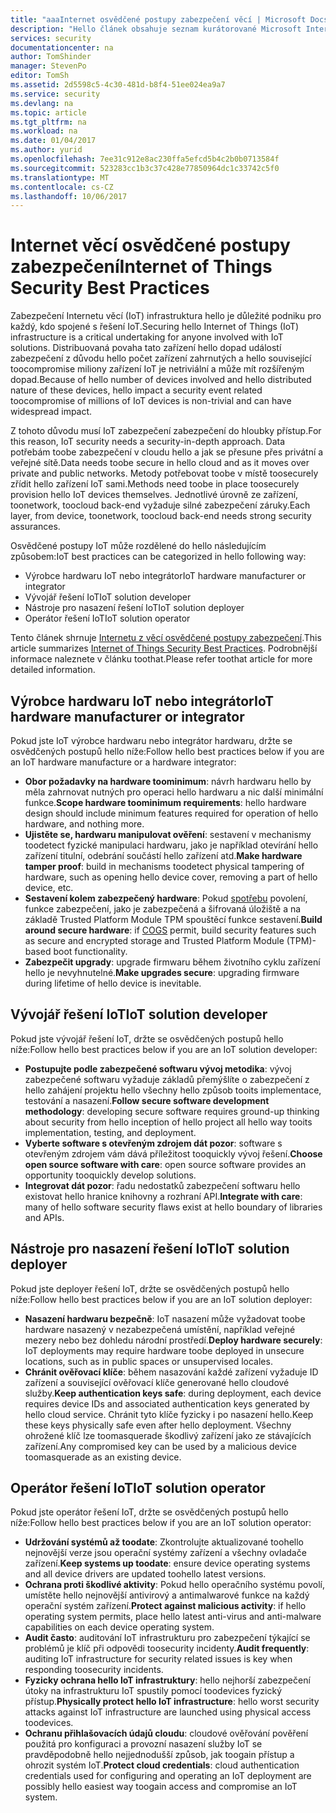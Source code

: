 ```yaml
---
title: "aaaInternet osvědčené postupy zabezpečení věcí | Microsoft Docs"
description: "Hello článek obsahuje seznam kurátorované Microsoft Internet věcí osvědčené postupy zabezpečení a obecná doporučení."
services: security
documentationcenter: na
author: TomShinder
manager: StevenPo
editor: TomSh
ms.assetid: 2d5598c5-4c30-481d-b8f4-51ee024ea9a7
ms.service: security
ms.devlang: na
ms.topic: article
ms.tgt_pltfrm: na
ms.workload: na
ms.date: 01/04/2017
ms.author: yurid
ms.openlocfilehash: 7ee31c912e8ac230ffa5efcd5b4c2b0b0713584f
ms.sourcegitcommit: 523283cc1b3c37c428e77850964dc1c33742c5f0
ms.translationtype: MT
ms.contentlocale: cs-CZ
ms.lasthandoff: 10/06/2017
---
```

# <a name="internet-of-things-security-best-practices"></a><span data-ttu-id="2bc6c-103">Internet věcí osvědčené postupy zabezpečení</span><span class="sxs-lookup"><span data-stu-id="2bc6c-103">Internet of Things Security Best Practices</span></span>
<span data-ttu-id="2bc6c-104">Zabezpečení Internetu věcí (IoT) infrastruktura hello je důležité podniku pro každý, kdo spojené s řešení IoT.</span><span class="sxs-lookup"><span data-stu-id="2bc6c-104">Securing hello Internet of Things (IoT) infrastructure is a critical undertaking for anyone involved with IoT solutions.</span></span> <span data-ttu-id="2bc6c-105">Distribuovaná povaha tato zařízení hello dopad událostí zabezpečení z důvodu hello počet zařízení zahrnutých a hello související toocompromise miliony zařízení IoT je netriviální a může mít rozšířeným dopad.</span><span class="sxs-lookup"><span data-stu-id="2bc6c-105">Because of hello number of devices involved and hello distributed nature of these devices, hello impact a security event related toocompromise of millions of IoT devices is non-trivial and can have widespread impact.</span></span>

<span data-ttu-id="2bc6c-106">Z tohoto důvodu musí IoT zabezpečení zabezpečení do hloubky přístup.</span><span class="sxs-lookup"><span data-stu-id="2bc6c-106">For this reason, IoT security needs a security-in-depth approach.</span></span> <span data-ttu-id="2bc6c-107">Data potřebám toobe zabezpečení v cloudu hello a jak se přesune přes privátní a veřejné sítě.</span><span class="sxs-lookup"><span data-stu-id="2bc6c-107">Data needs toobe secure in hello cloud and as it moves over private and public networks.</span></span> <span data-ttu-id="2bc6c-108">Metody potřebovat toobe v místě toosecurely zřídit hello zařízení IoT sami.</span><span class="sxs-lookup"><span data-stu-id="2bc6c-108">Methods need toobe in place toosecurely provision hello IoT devices themselves.</span></span> <span data-ttu-id="2bc6c-109">Jednotlivé úrovně ze zařízení, toonetwork, toocloud back-end vyžaduje silné zabezpečení záruky.</span><span class="sxs-lookup"><span data-stu-id="2bc6c-109">Each layer, from device, toonetwork, toocloud back-end needs strong security assurances.</span></span>

<span data-ttu-id="2bc6c-110">Osvědčené postupy IoT může rozdělené do hello následujícím způsobem:</span><span class="sxs-lookup"><span data-stu-id="2bc6c-110">IoT best practices can be categorized in hello following way:</span></span>

* <span data-ttu-id="2bc6c-111">Výrobce hardwaru IoT nebo integrátor</span><span class="sxs-lookup"><span data-stu-id="2bc6c-111">IoT hardware manufacturer or integrator</span></span>
* <span data-ttu-id="2bc6c-112">Vývojář řešení IoT</span><span class="sxs-lookup"><span data-stu-id="2bc6c-112">IoT solution developer</span></span>
* <span data-ttu-id="2bc6c-113">Nástroje pro nasazení řešení IoT</span><span class="sxs-lookup"><span data-stu-id="2bc6c-113">IoT solution deployer</span></span>
* <span data-ttu-id="2bc6c-114">Operátor řešení IoT</span><span class="sxs-lookup"><span data-stu-id="2bc6c-114">IoT solution operator</span></span>

<span data-ttu-id="2bc6c-115">Tento článek shrnuje [Internetu z věcí osvědčené postupy zabezpečení](../iot-suite/iot-security-best-practices.md).</span><span class="sxs-lookup"><span data-stu-id="2bc6c-115">This article summarizes [Internet of Things Security Best Practices](../iot-suite/iot-security-best-practices.md).</span></span> <span data-ttu-id="2bc6c-116">Podrobnější informace naleznete v článku toothat.</span><span class="sxs-lookup"><span data-stu-id="2bc6c-116">Please refer toothat article for more detailed information.</span></span>

## <a name="iot-hardware-manufacturer-or-integrator"></a><span data-ttu-id="2bc6c-117">Výrobce hardwaru IoT nebo integrátor</span><span class="sxs-lookup"><span data-stu-id="2bc6c-117">IoT hardware manufacturer or integrator</span></span>
<span data-ttu-id="2bc6c-118">Pokud jste IoT výrobce hardwaru nebo integrátor hardwaru, držte se osvědčených postupů hello níže:</span><span class="sxs-lookup"><span data-stu-id="2bc6c-118">Follow hello best practices below if you are an IoT hardware manufacture or a hardware integrator:</span></span>

* <span data-ttu-id="2bc6c-119">**Obor požadavky na hardware toominimum**: návrh hardwaru hello by měla zahrnovat nutných pro operaci hello hardwaru a nic další minimální funkce.</span><span class="sxs-lookup"><span data-stu-id="2bc6c-119">**Scope hardware toominimum requirements**: hello hardware design should include minimum features required for operation of hello hardware, and nothing more.</span></span> 
* <span data-ttu-id="2bc6c-120">**Ujistěte se, hardwaru manipulovat ověření**: sestavení v mechanismy toodetect fyzické manipulaci hardwaru, jako je například otevírání hello zařízení titulní, odebrání součástí hello zařízení atd.</span><span class="sxs-lookup"><span data-stu-id="2bc6c-120">**Make hardware tamper proof**: build in mechanisms toodetect physical tampering of hardware, such as opening hello device cover, removing a part of hello device, etc.</span></span> 
* <span data-ttu-id="2bc6c-121">**Sestavení kolem zabezpečený hardware**: Pokud [spotřebu](https://en.wikipedia.org/wiki/Cost_of_goods_sold) povolení, funkce zabezpečení, jako je zabezpečená a šifrovaná úložiště a na základě Trusted Platform Module TPM spouštěcí funkce sestavení.</span><span class="sxs-lookup"><span data-stu-id="2bc6c-121">**Build around secure hardware**: if [COGS](https://en.wikipedia.org/wiki/Cost_of_goods_sold) permit, build security features such as secure and encrypted storage and Trusted Platform Module (TPM)-based boot functionality.</span></span>
* <span data-ttu-id="2bc6c-122">**Zabezpečit upgrady**: upgrade firmwaru během životního cyklu zařízení hello je nevyhnutelné.</span><span class="sxs-lookup"><span data-stu-id="2bc6c-122">**Make upgrades secure**: upgrading firmware during lifetime of hello device is inevitable.</span></span>

## <a name="iot-solution-developer"></a><span data-ttu-id="2bc6c-123">Vývojář řešení IoT</span><span class="sxs-lookup"><span data-stu-id="2bc6c-123">IoT solution developer</span></span>
<span data-ttu-id="2bc6c-124">Pokud jste vývojář řešení IoT, držte se osvědčených postupů hello níže:</span><span class="sxs-lookup"><span data-stu-id="2bc6c-124">Follow hello best practices below if you are an IoT solution developer:</span></span>

* <span data-ttu-id="2bc6c-125">**Postupujte podle zabezpečené softwaru vývoj metodika**: vývoj zabezpečené softwaru vyžaduje základů přemýšlíte o zabezpečení z hello zahájení projektu hello všechny hello způsob tooits implementace, testování a nasazení.</span><span class="sxs-lookup"><span data-stu-id="2bc6c-125">**Follow secure software development methodology**: developing secure software requires ground-up thinking about security from hello inception of hello project all hello way tooits implementation, testing, and deployment.</span></span>
* <span data-ttu-id="2bc6c-126">**Vyberte software s otevřeným zdrojem dát pozor**: software s otevřeným zdrojem vám dává příležitost tooquickly vývoj řešení.</span><span class="sxs-lookup"><span data-stu-id="2bc6c-126">**Choose open source software with care**: open source software provides an opportunity tooquickly develop solutions.</span></span>
* <span data-ttu-id="2bc6c-127">**Integrovat dát pozor**: řadu nedostatků zabezpečení softwaru hello existovat hello hranice knihovny a rozhraní API.</span><span class="sxs-lookup"><span data-stu-id="2bc6c-127">**Integrate with care**: many of hello software security flaws exist at hello boundary of libraries and APIs.</span></span> 

## <a name="iot-solution-deployer"></a><span data-ttu-id="2bc6c-128">Nástroje pro nasazení řešení IoT</span><span class="sxs-lookup"><span data-stu-id="2bc6c-128">IoT solution deployer</span></span>
<span data-ttu-id="2bc6c-129">Pokud jste deployer řešení IoT, držte se osvědčených postupů hello níže:</span><span class="sxs-lookup"><span data-stu-id="2bc6c-129">Follow hello best practices below if you are an IoT solution deployer:</span></span>

* <span data-ttu-id="2bc6c-130">**Nasazení hardwaru bezpečně**: IoT nasazení může vyžadovat toobe hardware nasazený v nezabezpečená umístění, například veřejné mezery nebo bez dohledu národní prostředí.</span><span class="sxs-lookup"><span data-stu-id="2bc6c-130">**Deploy hardware securely**: IoT deployments may require hardware toobe deployed in unsecure locations, such as in public spaces or unsupervised locales.</span></span>
* <span data-ttu-id="2bc6c-131">**Chránit ověřovací klíče**: během nasazování každé zařízení vyžaduje ID zařízení a související ověřovací klíče generované hello cloudové služby.</span><span class="sxs-lookup"><span data-stu-id="2bc6c-131">**Keep authentication keys safe**: during deployment, each device requires device IDs and associated authentication keys generated by hello cloud service.</span></span> <span data-ttu-id="2bc6c-132">Chránit tyto klíče fyzicky i po nasazení hello.</span><span class="sxs-lookup"><span data-stu-id="2bc6c-132">Keep these keys physically safe even after hello deployment.</span></span> <span data-ttu-id="2bc6c-133">Všechny ohrožené klíč lze toomasquerade škodlivý zařízení jako ze stávajících zařízení.</span><span class="sxs-lookup"><span data-stu-id="2bc6c-133">Any compromised key can be used by a malicious device toomasquerade as an existing device.</span></span>

## <a name="iot-solution-operator"></a><span data-ttu-id="2bc6c-134">Operátor řešení IoT</span><span class="sxs-lookup"><span data-stu-id="2bc6c-134">IoT solution operator</span></span>
<span data-ttu-id="2bc6c-135">Pokud jste operátor řešení IoT, držte se osvědčených postupů hello níže:</span><span class="sxs-lookup"><span data-stu-id="2bc6c-135">Follow hello best practices below if you are an IoT solution operator:</span></span>

* <span data-ttu-id="2bc6c-136">**Udržování systémů až toodate**: Zkontrolujte aktualizované toohello nejnovější verze jsou operační systémy zařízení a všechny ovladače zařízení.</span><span class="sxs-lookup"><span data-stu-id="2bc6c-136">**Keep systems up toodate**: ensure device operating systems and all device drivers are updated toohello latest versions.</span></span> 
* <span data-ttu-id="2bc6c-137">**Ochrana proti škodlivé aktivity**: Pokud hello operačního systému povolí, umístěte hello nejnovější antivirový a antimalwarové funkce na každý operační systém zařízení.</span><span class="sxs-lookup"><span data-stu-id="2bc6c-137">**Protect against malicious activity**: if hello operating system permits, place hello latest anti-virus and anti-malware capabilities on each device operating system.</span></span> 
* <span data-ttu-id="2bc6c-138">**Audit často**: auditování IoT infrastrukturu pro zabezpečení týkající se problémů je klíč při odpovědi toosecurity incidenty.</span><span class="sxs-lookup"><span data-stu-id="2bc6c-138">**Audit frequently**: auditing IoT infrastructure for security related issues is key when responding toosecurity incidents.</span></span>
* <span data-ttu-id="2bc6c-139">**Fyzicky ochrana hello IoT infrastruktury**: hello nejhorší zabezpečení útoky na infrastrukturu IoT spustily pomocí toodevices fyzický přístup.</span><span class="sxs-lookup"><span data-stu-id="2bc6c-139">**Physically protect hello IoT infrastructure**: hello worst security attacks against IoT infrastructure are launched using physical access toodevices.</span></span>
* <span data-ttu-id="2bc6c-140">**Ochranu přihlašovacích údajů cloudu**: cloudové ověřování pověření použitá pro konfiguraci a provozní nasazení služby IoT se pravděpodobně hello nejjednodušší způsob, jak toogain přístup a ohrozit systém IoT.</span><span class="sxs-lookup"><span data-stu-id="2bc6c-140">**Protect cloud credentials**: cloud authentication credentials used for configuring and operating an IoT deployment are possibly hello easiest way toogain access and compromise an IoT system.</span></span> 

